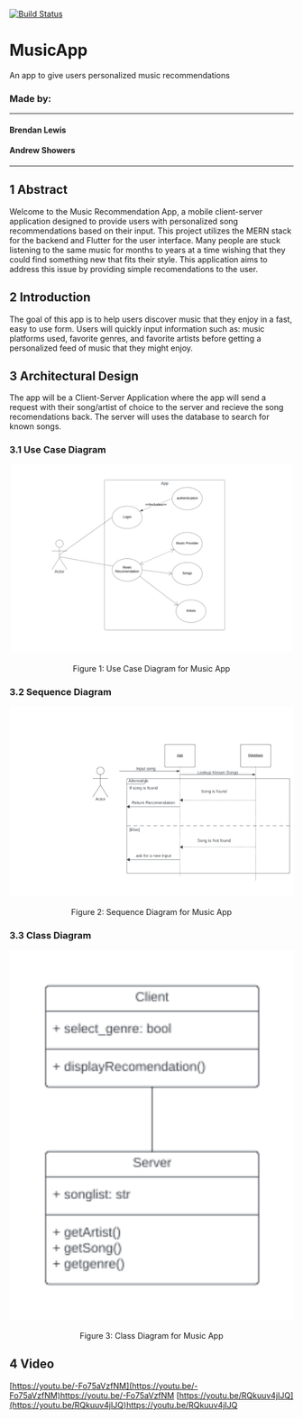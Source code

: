 <a href="https://github.com/andrewshowers/BeatBlendr/actions"><img src="https://github.com/andrewshowers/BeatBlendr/workflows/test-my-app/badge.svg" alt="Build Status"></a>
# MusicApp
An app to give users personalized music recommendations

### Made by: 
---
#### Brendan Lewis
#### Andrew Showers
---
## 1 Abstract
Welcome to the Music Recommendation App, a mobile client-server application designed to provide users with personalized song recommendations based on their input. This project utilizes the MERN stack for the backend and Flutter for the user interface. Many people are stuck listening to the same music for months to years at a time wishing that they could find something new that fits their style. This application aims to address this issue by providing simple recomendations to the user.

## 2 Introduction
The goal of this app is to help users discover music that they enjoy in a fast, easy to use form. Users will quickly input information such as: music platforms used, favorite genres, and favorite artists before getting a personalized feed of music that they might enjoy. 

## 3 Architectural Design
The app will be a Client-Server Application where the app will send a request with their song/artist of choice to the server and recieve the song recomendations back. The server will uses the database to search for known songs.

 ### 3.1 Use Case Diagram
<p align="center">
  <img src="regex/MusicApp_Use_Case.png" width="500" title="Use Case Diagram">
  <br>
  <br>
 Figure 1: Use Case Diagram for Music App
</p>

 ### 3.2 Sequence Diagram
 <p align="center">
  <img src="regex/MusicApp_Sequence.png" width="600" title="Use Case Diagram">
  <br>
  <br>
  Figure 2: Sequence Diagram for Music App
</p>

 ### 3.3 Class Diagram
 <p align="center">
  <img src="regex/MusicApp Class Diagram.png" width="600" title="Use Case Diagram">
  <br>
  <br>
  Figure 3: Class Diagram for Music App
</p>

## 4 Video
[https://youtu.be/-Fo75aVzfNM](https://youtu.be/-Fo75aVzfNM)https://youtu.be/-Fo75aVzfNM
[https://youtu.be/RQkuuv4jIJQ](https://youtu.be/RQkuuv4jIJQ)https://youtu.be/RQkuuv4jIJQ
 

